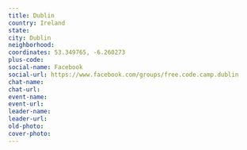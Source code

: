 ```yaml
---
title: Dublin
country: Ireland
state: 
city: Dublin
neighborhood: 
coordinates: 53.349765, -6.260273
plus-code:
social-name: Facebook
social-url: https://www.facebook.com/groups/free.code.camp.dublin
chat-name:
chat-url:
event-name:
event-url:
leader-name:
leader-url:
old-photo: 
cover-photo:
---
```

